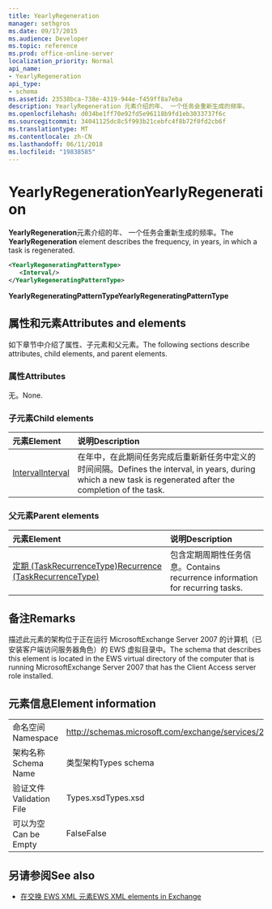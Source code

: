 ```yaml
---
title: YearlyRegeneration
manager: sethgros
ms.date: 09/17/2015
ms.audience: Developer
ms.topic: reference
ms.prod: office-online-server
localization_priority: Normal
api_name:
- YearlyRegeneration
api_type:
- schema
ms.assetid: 23538bca-738e-4319-944e-f459ff8a7eba
description: YearlyRegeneration 元素介绍的年、 一个任务会重新生成的频率。
ms.openlocfilehash: d034be1ff70e92fd5e96118b9fd1eb3033737f6c
ms.sourcegitcommit: 34041125dc8c5f993b21cebfc4f8b72f0fd2cb6f
ms.translationtype: MT
ms.contentlocale: zh-CN
ms.lasthandoff: 06/11/2018
ms.locfileid: "19838585"
---
```

# <a name="yearlyregeneration"></a><span data-ttu-id="4dbd0-103">YearlyRegeneration</span><span class="sxs-lookup"><span data-stu-id="4dbd0-103">YearlyRegeneration</span></span>

<span data-ttu-id="4dbd0-104">**YearlyRegeneration**元素介绍的年、 一个任务会重新生成的频率。</span><span class="sxs-lookup"><span data-stu-id="4dbd0-104">The **YearlyRegeneration** element describes the frequency, in years, in which a task is regenerated.</span></span> 
  
```xml
<YearlyRegeneratingPatternType>
   <Interval/>
</YearlyRegeneratingPatternType>
```

<span data-ttu-id="4dbd0-105">**YearlyRegeneratingPatternType**</span><span class="sxs-lookup"><span data-stu-id="4dbd0-105">**YearlyRegeneratingPatternType**</span></span>

## <a name="attributes-and-elements"></a><span data-ttu-id="4dbd0-106">属性和元素</span><span class="sxs-lookup"><span data-stu-id="4dbd0-106">Attributes and elements</span></span>

<span data-ttu-id="4dbd0-107">如下章节中介绍了属性、子元素和父元素。</span><span class="sxs-lookup"><span data-stu-id="4dbd0-107">The following sections describe attributes, child elements, and parent elements.</span></span>
  
### <a name="attributes"></a><span data-ttu-id="4dbd0-108">属性</span><span class="sxs-lookup"><span data-stu-id="4dbd0-108">Attributes</span></span>

<span data-ttu-id="4dbd0-109">无。</span><span class="sxs-lookup"><span data-stu-id="4dbd0-109">None.</span></span>
  
### <a name="child-elements"></a><span data-ttu-id="4dbd0-110">子元素</span><span class="sxs-lookup"><span data-stu-id="4dbd0-110">Child elements</span></span>

|<span data-ttu-id="4dbd0-111">**元素**</span><span class="sxs-lookup"><span data-stu-id="4dbd0-111">**Element**</span></span>|<span data-ttu-id="4dbd0-112">**说明**</span><span class="sxs-lookup"><span data-stu-id="4dbd0-112">**Description**</span></span>|
|:-----|:-----|
|[<span data-ttu-id="4dbd0-113">Interval</span><span class="sxs-lookup"><span data-stu-id="4dbd0-113">Interval</span></span>](interval.md) <br/> |<span data-ttu-id="4dbd0-114">在年中，在此期间任务完成后重新新任务中定义的时间间隔。</span><span class="sxs-lookup"><span data-stu-id="4dbd0-114">Defines the interval, in years, during which a new task is regenerated after the completion of the task.</span></span>  <br/> |
   
### <a name="parent-elements"></a><span data-ttu-id="4dbd0-115">父元素</span><span class="sxs-lookup"><span data-stu-id="4dbd0-115">Parent elements</span></span>

|<span data-ttu-id="4dbd0-116">**元素**</span><span class="sxs-lookup"><span data-stu-id="4dbd0-116">**Element**</span></span>|<span data-ttu-id="4dbd0-117">**说明**</span><span class="sxs-lookup"><span data-stu-id="4dbd0-117">**Description**</span></span>|
|:-----|:-----|
|[<span data-ttu-id="4dbd0-118">定期 (TaskRecurrenceType)</span><span class="sxs-lookup"><span data-stu-id="4dbd0-118">Recurrence (TaskRecurrenceType)</span></span>](recurrence-taskrecurrencetype.md) <br/> |<span data-ttu-id="4dbd0-119">包含定期周期性任务信息。</span><span class="sxs-lookup"><span data-stu-id="4dbd0-119">Contains recurrence information for recurring tasks.</span></span>  <br/> |
   
## <a name="remarks"></a><span data-ttu-id="4dbd0-120">备注</span><span class="sxs-lookup"><span data-stu-id="4dbd0-120">Remarks</span></span>

<span data-ttu-id="4dbd0-121">描述此元素的架构位于正在运行 MicrosoftExchange Server 2007 的计算机（已安装客户端访问服务器角色）的 EWS 虚拟目录中。</span><span class="sxs-lookup"><span data-stu-id="4dbd0-121">The schema that describes this element is located in the EWS virtual directory of the computer that is running MicrosoftExchange Server 2007 that has the Client Access server role installed.</span></span> 
  
## <a name="element-information"></a><span data-ttu-id="4dbd0-122">元素信息</span><span class="sxs-lookup"><span data-stu-id="4dbd0-122">Element information</span></span>

|||
|:-----|:-----|
|<span data-ttu-id="4dbd0-123">命名空间</span><span class="sxs-lookup"><span data-stu-id="4dbd0-123">Namespace</span></span>  <br/> |http://schemas.microsoft.com/exchange/services/2006/types  <br/> |
|<span data-ttu-id="4dbd0-124">架构名称</span><span class="sxs-lookup"><span data-stu-id="4dbd0-124">Schema Name</span></span>  <br/> |<span data-ttu-id="4dbd0-125">类型架构</span><span class="sxs-lookup"><span data-stu-id="4dbd0-125">Types schema</span></span>  <br/> |
|<span data-ttu-id="4dbd0-126">验证文件</span><span class="sxs-lookup"><span data-stu-id="4dbd0-126">Validation File</span></span>  <br/> |<span data-ttu-id="4dbd0-127">Types.xsd</span><span class="sxs-lookup"><span data-stu-id="4dbd0-127">Types.xsd</span></span>  <br/> |
|<span data-ttu-id="4dbd0-128">可以为空</span><span class="sxs-lookup"><span data-stu-id="4dbd0-128">Can be Empty</span></span>  <br/> |<span data-ttu-id="4dbd0-129">False</span><span class="sxs-lookup"><span data-stu-id="4dbd0-129">False</span></span>  <br/> |
   
## <a name="see-also"></a><span data-ttu-id="4dbd0-130">另请参阅</span><span class="sxs-lookup"><span data-stu-id="4dbd0-130">See also</span></span>

- [<span data-ttu-id="4dbd0-131">在交换 EWS XML 元素</span><span class="sxs-lookup"><span data-stu-id="4dbd0-131">EWS XML elements in Exchange</span></span>](ews-xml-elements-in-exchange.md)

